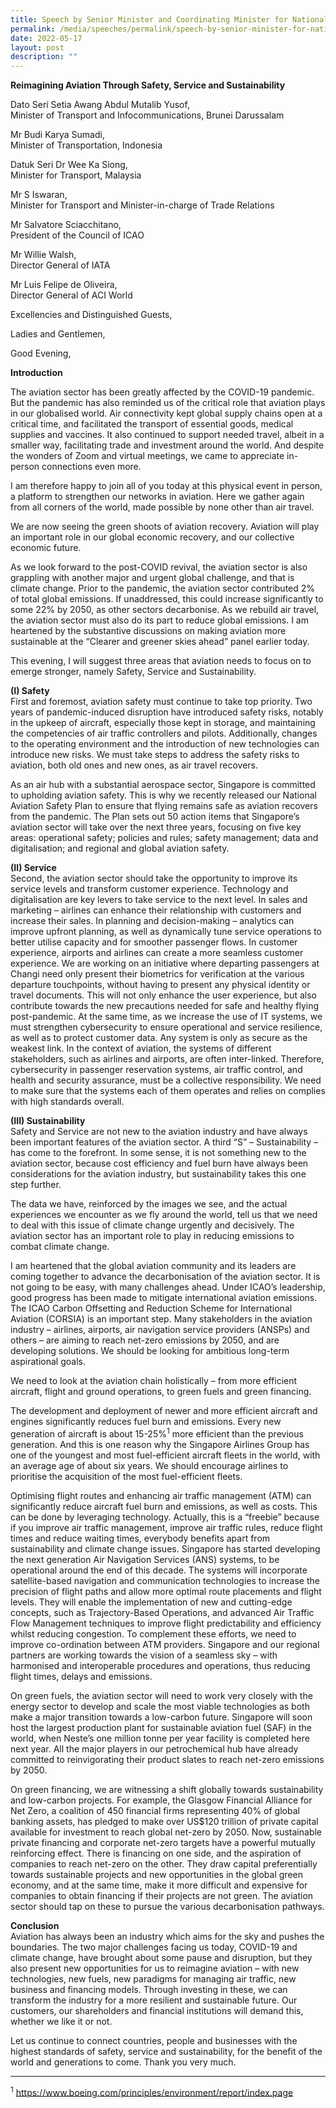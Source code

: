 ```yaml
---
title: Speech by Senior Minister and Coordinating Minister for National Security Teo Chee Hean at the Changi Aviation Summit Fireside Chat
permalink: /media/speeches/permalink/speech-by-senior-minister-for-national-security-teo-chee-hean-at-the-changi-aviation-summit-fireside-chat
date: 2022-05-17
layout: post
description: ""
---
```

**Reimagining Aviation Through Safety, Service and Sustainability**

Dato Seri Setia Awang Abdul Mutalib Yusof, 
<br>Minister of Transport and Infocommunications, Brunei Darussalam

Mr Budi Karya Sumadi, 
<br>Minister of Transportation, Indonesia 

Datuk Seri Dr Wee Ka Siong, 
<br>Minister for Transport, Malaysia

Mr S Iswaran, 
<br>Minister for Transport and Minister-in-charge of Trade Relations


Mr Salvatore Sciacchitano, 
<br>President of the Council of ICAO

Mr Willie Walsh, 
<br>Director General of IATA

Mr Luis Felipe de Oliveira, 
<br>Director General of ACI World

Excellencies and Distinguished Guests,

Ladies and Gentlemen,

Good Evening,

**Introduction**

The aviation sector has been greatly affected by the COVID-19 pandemic. But the pandemic has also reminded us of the critical role that aviation plays in our globalised world. Air connectivity kept global supply chains open at a critical time, and facilitated the transport of essential goods, medical supplies and vaccines. It also continued to support needed travel, albeit in a smaller way, facilitating trade and investment around the world. And despite the wonders of Zoom and virtual meetings, we came to appreciate in-person connections even more.

I am therefore happy to join all of you today at this physical event in person, a platform to strengthen our networks in aviation. Here we gather again from all corners of the world, made possible by none other than air travel.

We are now seeing the green shoots of aviation recovery. Aviation will play an important role in our global economic recovery, and our collective economic future.

As we look forward to the post-COVID revival, the aviation sector is also grappling with another major and urgent global challenge, and that is climate change. Prior to the pandemic, the aviation sector contributed 2% of total global emissions. If unaddressed, this could increase significantly to some 22% by 2050, as other sectors decarbonise. As we rebuild air travel, the aviation sector must also do its part to reduce global emissions. I am heartened by the substantive discussions on making aviation more sustainable at the “Clearer and greener skies ahead” panel earlier today.

This evening, I will suggest three areas that aviation needs to focus on to emerge stronger, namely Safety, Service and Sustainability.

**(I) Safety**
<br>First and foremost, aviation safety must continue to take top priority. Two years of pandemic-induced disruption have introduced safety risks, notably in the upkeep of aircraft, especially those kept in storage, and maintaining the competencies of air traffic controllers and pilots. Additionally, changes to the operating environment and the introduction of new technologies can introduce new risks. We must take steps to address the safety risks to aviation, both old ones and new ones, as air travel recovers.

As an air hub with a substantial aerospace sector, Singapore is committed to upholding aviation safety. This is why we recently released our National Aviation Safety Plan to ensure that flying remains safe as aviation recovers from the pandemic. The Plan sets out 50 action items that Singapore’s aviation sector will take over the next three years, focusing on five key areas: operational safety; policies and rules; safety management; data and digitalisation; and regional and global aviation safety.

**(II) Service**
<br>Second, the aviation sector should take the opportunity to improve its service levels and transform customer experience. Technology and digitalisation are key levers to take service to the next level.
In sales and marketing – airlines can enhance their relationship with customers and increase their sales. In planning and decision-making – analytics can improve upfront planning, as well as dynamically tune service operations to better utilise capacity and for smoother passenger flows. In customer experience, airports and airlines can create a more seamless customer experience. We are working on an initiative where departing passengers at Changi need only present their biometrics for verification at the various departure touchpoints, without having to present any physical identity or travel documents. This will not only enhance the user experience, but also contribute towards the new precautions needed for safe and healthy flying post-pandemic. At the same time, as we increase the use of IT systems, we must strengthen cybersecurity to ensure operational and service resilience, as well as to protect customer data. Any system is only as secure as the weakest link. In the context of aviation, the systems of different stakeholders, such as airlines and airports, are often inter-linked. Therefore, cybersecurity in passenger reservation systems, air traffic control, and health and security assurance, must be a collective responsibility. We need to make sure that the systems each of them operates and relies on complies with high standards overall.

**(III) Sustainability**
<br>Safety and Service are not new to the aviation industry and have always been important features of the aviation sector. A third “S” – Sustainability – has come to the forefront. In some sense, it is not something new to the aviation sector, because cost efficiency and fuel burn have always been considerations for the aviation industry, but sustainability takes this one step further.

The data we have, reinforced by the images we see, and the actual experiences we encounter as we fly around the world, tell us that we need to deal with this issue of climate change urgently and decisively. The aviation sector has an important role to play in reducing emissions to combat climate change.

I am heartened that the global aviation community and its leaders are coming together to advance the decarbonisation of the aviation sector. It is not going to be easy, with many challenges ahead. Under ICAO’s leadership, good progress has been made to mitigate international aviation emissions. The ICAO Carbon Offsetting and Reduction Scheme for International Aviation (CORSIA) is an important step. Many stakeholders in the aviation industry – airlines, airports, air navigation service providers (ANSPs) and others – are aiming to reach net-zero emissions by 2050, and are developing solutions. We should be looking for ambitious long-term aspirational goals.

We need to look at the aviation chain holistically – from more efficient aircraft, flight and ground operations, to green fuels and green financing.

The development and deployment of newer and more efficient aircraft and engines significantly reduces fuel burn and emissions. Every new generation of aircraft is about 15-25%<sup>1</sup> more efficient than the previous generation. And this is one reason why the Singapore Airlines Group has one of the youngest and most fuel-efficient aircraft fleets in the world, with an average age of about six years. We should encourage airlines to prioritise the acquisition of the most fuel-efficient fleets. 

Optimising flight routes and enhancing air traffic management (ATM) can significantly reduce aircraft fuel burn and emissions, as well as costs. This can be done by leveraging technology. Actually, this is a “freebie” because if you improve air traffic management, improve air traffic rules, reduce flight times and reduce waiting times, everybody benefits apart from sustainability and climate change issues. Singapore has started developing the next generation Air Navigation Services (ANS) systems, to be operational around the end of this decade. The systems will incorporate satellite-based navigation and communication technologies to increase the precision of flight paths and allow more optimal route placements and flight levels. They will enable the implementation of new and cutting-edge concepts, such as Trajectory-Based Operations, and advanced Air Traffic Flow Management techniques to improve flight predictability and efficiency whilst reducing congestion. To complement these efforts, we need to improve co-ordination between ATM providers. Singapore and our regional partners are working towards the vision of a seamless sky – with harmonised and interoperable procedures and operations, thus reducing flight times, delays and emissions.

On green fuels, the aviation sector will need to work very closely with the energy sector to develop and scale the most viable technologies as both make a major transition towards a low-carbon future. Singapore will soon host the largest production plant for sustainable aviation fuel (SAF) in the world, when Neste’s one million tonne per year facility is completed here next year. All the major players in our petrochemical hub have already committed to reinvigorating their product slates to reach net-zero emissions by 2050.

On green financing, we are witnessing a shift globally towards sustainability and low-carbon projects. For example, the Glasgow Financial Alliance for Net Zero, a coalition of 450 financial firms representing 40% of global banking assets, has pledged to make over US$120 trillion of private capital available for investment to reach global net-zero by 2050. Now, sustainable private financing and corporate net-zero targets have a powerful mutually reinforcing effect. There is financing on one side, and the aspiration of companies to reach net-zero on the other. They draw capital preferentially towards sustainable projects and new opportunities in the global green economy, and at the same time, make it more difficult and expensive for companies to obtain financing if their projects are not green. The aviation sector should tap on these to pursue the various decarbonisation pathways.

**Conclusion**
<br>Aviation has always been an industry which aims for the sky and pushes the boundaries. The two major challenges facing us today, COVID-19 and climate change, have brought about some pause and disruption, but they also present new opportunities for us to reimagine aviation – with new technologies, new fuels, new paradigms for managing air traffic, new business and financing models. Through investing in these, we can transform the industry for a more resilient and sustainable future. Our customers, our shareholders and financial institutions will demand this, whether we like it or not.

Let us continue to connect countries, people and businesses with the highest standards of safety, service and sustainability, for the benefit of the world and generations to come. Thank you very much.

--------------------- 
<sup>1</sup> https://www.boeing.com/principles/environment/report/index.page
